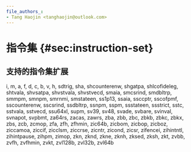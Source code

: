 ```yaml
---
file_authors_:
- Tang Haojin <tanghaojin@outlook.com>
---
```


# 指令集 {#sec:instruction-set}

## 支持的指令集扩展

i, m, a, f, d, c, b, v, h, sdtrig, sha, shcounterenw, shgatpa, shlcofideleg,
shtvala, shvsatpa, shvstvala, shvstvecd, smaia, smcsrind, smdbltrp, smmpm,
smnpm, smrnmi, smstateen, ss1p13, ssaia, ssccptr, sscofpmf, sscounterenw,
sscsrind, ssdbltrp, ssnpm, sspm, ssstateen, ssstrict, sstc, sstvala, sstvecd,
ssu64xl, supm, sv39, sv48, svade, svbare, svinval, svnapot, svpbmt, za64rs,
zacas, zawrs, zba, zbb, zbc, zbkb, zbkc, zbkx, zbs, zcb, zcmop, zfa, zfh,
zfhmin, zic64b, zicbom, zicbop, zicboz, ziccamoa, ziccif, zicclsm, ziccrse,
zicntr, zicond, zicsr, zifencei, zihintntl, zihintpause, zihpm, zimop, zkn,
zknd, zkne, zknh, zksed, zksh, zkt, zvbb, zvfh, zvfhmin, zvkt, zvl128b, zvl32b,
zvl64b
